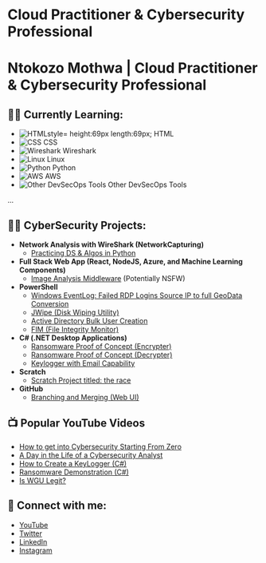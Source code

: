 #  Cloud Practitioner & Cybersecurity Professional

# Ntokozo Mothwa | Cloud Practitioner & Cybersecurity Professional

## 👨‍💻 Currently Learning:
- ![HTMLstyle= height:69px length:69px;](https://www.freepnglogos.com/uploads/html5-logo-png/html5-logo-html-logo-0.png) HTML
- ![CSS](https://cdn.freebiesupply.com/logos/large/2x/css3-logo-png-transparent.png) CSS
- ![Wireshark](https://cdn.icon-icons.com/icons2/1495/PNG/512/wireshark_103123.png) Wireshark
- ![Linux](https://cdn.icon-icons.com/icons2/46/PNG/128/linux_penguin_animal_9362.png) Linux
- ![Python](https://cdn.icon-icons.com/icons2/112/PNG/512/python_18894.png) Python
- ![AWS](https://cdn.icon-icons.com/icons2/2389/PNG/512/amazon_aws_logo_icon_145507.png) AWS
- ![Other DevSecOps Tools](https://cdn.icon-icons.com/icons2/2596/PNG/512/other_icon_155053.png) Other DevSecOps Tools

...

## 👨‍💻 CyberSecurity Projects:
- **Network Analysis with WireShark (NetworkCapturing)**
  - [Practicing DS & Algos in Python](https://github.com/NtokozoMothwa/Algorithms-Practice)
- **Full Stack Web App (React, NodeJS, Azure, and Machine Learning Components)**
  - [Image Analysis Middleware](https://github.com/NtokozoMothwa/4chan-Image-Analysis-Middleware-C964) (Potentially NSFW)
- **PowerShell**
  - [Windows EventLog: Failed RDP Logins Source IP to full GeoData Conversion](https://github.com/NtokozoMothwa/Sentinel-Lab)
  - [JWipe (Disk Wiping Utility)](https://github.com/NtokozoMothwa/Jwipe.PowerShell)
  - [Active Directory Bulk User Creation](https://github.com/NtokozoMothwa/AD_PS)
  - [FIM (File Integrity Monitor)](https://github.com/NtokozoMothwa/PowerShell-Integrity-FIM)
- **C# (.NET Desktop Applications)**
  - [Ransomware Proof of Concept (Encrypter)](https://github.com/NtokozoMothwa/EncrypterPOC)
  - [Ransomware Proof of Concept (Decrypter)](https://github.com/NtokozoMothwa/DecrypterPOC)
  - [Keylogger with Email Capability](https://github.com/NtokozoMothwa/Key-Logger-With-Email)
- **Scratch**
  - [Scratch Project titled: the race](https://scratch.mit.edu/projects/938876054/)
- **GitHub**
  - [Branching and Merging (Web UI)](https://github.com/NtokozoMothwa/Branching-and-Merging-Web-UI)

## 📺 Popular YouTube Videos
- [How to get into Cybersecurity Starting From Zero](https://www.youtube.com/watch?v=a83ASGn_V_s)
- [A Day in the Life of a Cybersecurity Analyst](https://www.youtube.com/watch?v=uHy3oM7NnoU)
- [How to Create a KeyLogger (C#)](https://www.youtube.com/watch?v=N-L9hklSlNk)
- [Ransomware Demonstration (C#)](https://www.youtube.com/watch?v=OfvdQeh79s0)
- [Is WGU Legit?](https://www.youtube.com/watch?v=E2MwRWxDBkA)

## 🤳 Connect with me:
- [YouTube](https://www.youtube.com/c/joshmadakor)
- [Twitter](https://twitter.com/joshmadakor)
- [LinkedIn](https://linkedin.com/in/joshmadakor)
- [Instagram](https://www.instagram.com/joshmadakor/)
